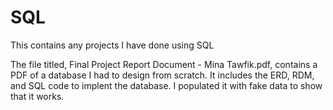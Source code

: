 # SQL
This contains any projects I have done using SQL

The file titled, Final Project Report Document - Mina Tawfik.pdf, contains a PDF of a database I had to design from scratch. It includes the ERD, RDM, and SQL code to implent the database. I populated it with fake data to show that it works. 

